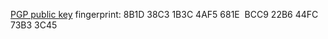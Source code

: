[PGP public key](jayanderson.asc) fingerprint: 8B1D 38C3 1B3C 4AF5 681E &nbsp;BCC9 22B6 44FC 73B3 3C45
